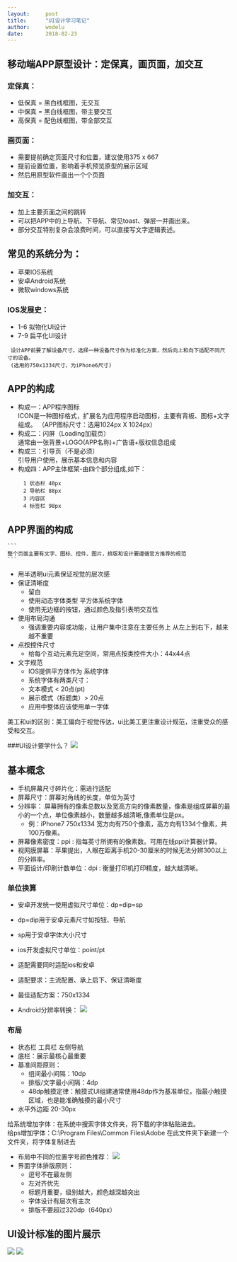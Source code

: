 ```yaml
---
layout:		post
title:		"UI设计学习笔记"
author:		wodelu
date:		2018-02-23
---
```


## 移动端APP原型设计：定保真，画页面，加交互
 ### 定保真：
   - 低保真 = 黑白线框图，无交互
   - 中保真 = 黑白线框图，带主要交互
   - 高保真 = 配色线框图，带全部交互
 
 ### 画页面：
   - 需要提前确定页面尺寸和位置，建议使用375 x 667
   - 提前设置位置，影响着手机预览原型的展示区域
   - 然后用原型软件画出一个个页面
   
 ### 加交互：
   - 加上主要页面之间的跳转
   - 可以把APP中的上导航、下导航、常见toast、弹层一并画出来。
   - 部分交互特别复杂会浪费时间，可以直接写文字逻辑表述。

## 常见的系统分为：
   - 苹果IOS系统
   - 安卓Android系统 
   - 微软windows系统
    
### IOS发展史：
   - 1-6 拟物化UI设计
   - 7-9 扁平化UI设计

```
 设计APP前要了解设备尺寸。选择一种设备尺寸作为标准化方案，然后向上和向下适配不同尺寸的设备。
 (选用的750x1334尺寸，为iPhone6尺寸)
```
 ## APP的构成
   - 构成一：APP程序图标  
        ICON是一种图标格式，扩展名为应用程序启动图标，主要有背板、图标+文字组成。
        （APP图标尺寸：选用1024px X 1024px）
   - 构成二：闪屏（Loading加载页）   
            通常由一张背景+LOGO(APP名称)+广告语+版权信息组成
   - 构成三：引导页（不是必须）  
        引导用户使用，展示基本信息和内容
   - 构成四：APP主体框架-由四个部分组成,如下：
   ```
        1 状态栏 40px
        2 导航栏 88px
        3 内容区
        4 标签栏 98px
   ```
   ## APP界面的构成
    ```
    整个页面主要有文字、图标、控件、图片，排版和设计要遵循官方推荐的规范 
    ```
   - 用半透明ui元素保证视觉的层次感
   - 保证清晰度
     - 留白
     - 使用动态字体类型 平方体系统字体
     - 使用无边框的按钮，通过颜色及指引表明交互性
   - 使用布局沟通
     - 强调重要内容或功能，让用户集中注意在主要任务上
       从左上到右下，越来越不重要
   - 点按控件尺寸
     - 给每个互动元素充足空间，常用点按类控件大小：44x44点
   - 文字规范
     - IOS提供平方体作为 系统字体
     - 系统字体有两类尺寸：
     - 文本模式 < 20点(pt)
     - 展示模式（标题类）> 20点
     - 应用中整体应该使用单一字体
     
美工和ui的区别：美工偏向于视觉传达，ui比美工更注重设计规范，注重受众的感受和交互。

###UI设计要学什么？
![](/img/in-post/essay/ui-1.jpg)


## 基本概念
- 手机屏幕尺寸碎片化：需进行适配
- 屏幕尺寸：屏幕对角线的长度，单位为英寸
- 分辨率： 屏幕拥有的像素总数以及宽高方向的像素数量，像素是组成屏幕的最小的一个点，单位像素越小，数量越多越清晰,像素单位是px。
  - 例：iPhone7 750x1334  宽方向有750个像素，高方向有1334个像素，共100万像素。
- 屏幕像素密度：ppi : 指每英寸所拥有的像素数。可用在线ppi计算器计算。
- 视网膜屏幕：苹果提出，人眼在距离手机20-30厘米的时候无法分辨300以上的分辨率。
- 平面设计/印刷计数单位：dpi : 衡量打印机打印精度，越大越清晰。
### 单位换算
- 安卓开发统一使用虚拟尺寸单位：dp=dip=sp
- dp=dip用于安卓元素尺寸如按钮、导航
- sp用于安卓字体大小尺寸

- ios开发虚拟尺寸单位：point/pt
- 适配需要同时适配ios和安卓
- 适配要求：主流配置、承上启下、保证清晰度
- 最佳适配方案：750x1334
- Android分辨率转换：
![](/img/in-post/essay/ui-2jpg)
### 布局
- 状态栏 工具栏 左侧导航 
- 底栏：展示最核心最重要
- 基准间距原则：
  - 组间最小间隔：10dp  
  - 排版/文字最小间隔：4dp
  - 48dp触摸定律：触摸式UI组建通常使用48dp作为基准单位，指最小触摸区域，也是能准确触摸的最小尺寸
- 水平外边距 20-30px

给系统增加字体：在系统中搜索字体文件夹，将下载的字体粘贴进去。    
给ps增加字体：C:\Program Files\Common Files\Adobe  在此文件夹下新建一个文件夹，将字体复制进去

- 布局中不同的位置字号颜色推荐：
![](/img/in-post/essay/ui-3.jpg)
- 界面字体排版原则：
  - 逗号不在最左侧
  - 左对齐优先
  - 标题月重要，级别越大，颜色越深越突出
  - 字体设计有层次有主次
  - 排版不要超过320dp（640px）

## UI设计标准的图片展示
![](/img/in-post/essay/ui-4.jpg)
![](/img/in-post/essay/ui-5.jpg)


   

   

            